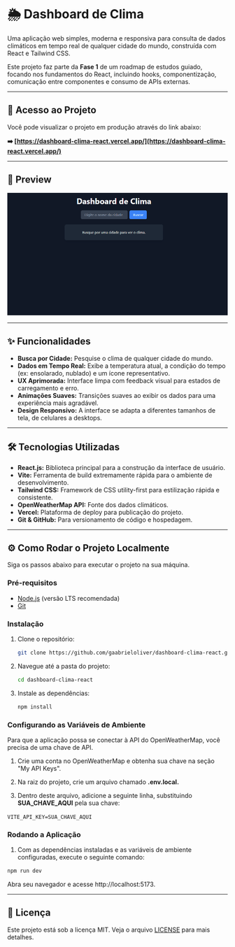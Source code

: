 # 🌦️ Dashboard de Clima

Uma aplicação web simples, moderna e responsiva para consulta de dados climáticos em tempo real de qualquer cidade do mundo, construída com React e Tailwind CSS.

Este projeto faz parte da **Fase 1** de um roadmap de estudos guiado, focando nos fundamentos do React, incluindo hooks, componentização, comunicação entre componentes e consumo de APIs externas.

---

## 🚀 Acesso ao Projeto

Você pode visualizar o projeto em produção através do link abaixo:

**➡️ [https://dashboard-clima-react.vercel.app/](https://dashboard-clima-react.vercel.app/)**

---

## 📸 Preview

![Preview do Dashboard de Clima](./preview.gif)

---

## ✨ Funcionalidades

- **Busca por Cidade:** Pesquise o clima de qualquer cidade do mundo.
- **Dados em Tempo Real:** Exibe a temperatura atual, a condição do tempo (ex: ensolarado, nublado) e um ícone representativo.
- **UX Aprimorada:** Interface limpa com feedback visual para estados de carregamento e erro.
- **Animações Suaves:** Transições suaves ao exibir os dados para uma experiência mais agradável.
- **Design Responsivo:** A interface se adapta a diferentes tamanhos de tela, de celulares a desktops.

---

## 🛠️ Tecnologias Utilizadas

- **React.js:** Biblioteca principal para a construção da interface de usuário.
- **Vite:** Ferramenta de build extremamente rápida para o ambiente de desenvolvimento.
- **Tailwind CSS:** Framework de CSS utility-first para estilização rápida e consistente.
- **OpenWeatherMap API:** Fonte dos dados climáticos.
- **Vercel:** Plataforma de deploy para publicação do projeto.
- **Git & GitHub:** Para versionamento de código e hospedagem.

---

## ⚙️ Como Rodar o Projeto Localmente

Siga os passos abaixo para executar o projeto na sua máquina.

### Pré-requisitos

- [Node.js](https://nodejs.org/en/) (versão LTS recomendada)
- [Git](https://git-scm.com/)

### Instalação

1. Clone o repositório:
   ```bash
   git clone https://github.com/gaabrieloliver/dashboard-clima-react.git
   ```


2. Navegue até a pasta do projeto:
    ```bash
    cd dashboard-clima-react
    ```

3. Instale as dependências:
    ```bash
    npm install
    ```

### Configurando as Variáveis de Ambiente

Para que a aplicação possa se conectar à API do OpenWeatherMap, você precisa de uma chave de API.

1. Crie uma conta no OpenWeatherMap e obtenha sua chave na seção "My API Keys".

2. Na raiz do projeto, crie um arquivo chamado **.env.local.**

3. Dentro deste arquivo, adicione a seguinte linha, substituindo **SUA_CHAVE_AQUI** pela sua chave:

<code>VITE_API_KEY=SUA_CHAVE_AQUI</code>

### Rodando a Aplicação

1. Com as dependências instaladas e as variáveis de ambiente configuradas, execute o seguinte comando:

```bash
npm run dev
```

Abra seu navegador e acesse http://localhost:5173.

---

## 📝 Licença

Este projeto está sob a licença MIT. Veja o arquivo [LICENSE](https://github.com/gaabrieloliver/dashboard-clima-react/blob/main/LICENSE) para mais detalhes.